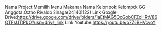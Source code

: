 Nama Project:Memilih Menu Makanan
Nama Kelompok:Kelompok GG
Anggota:Octho Rivaldo Sinaga(241401122)
Link Google Drive:https://drive.google.com/drive/folders/1aEtMAG5QcGobCFZcHRtV86OTFsUTtPUO?usp=drive_link
Link Youtube:https://youtu.be/o7Z6BHVcvoY

